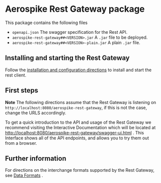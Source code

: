 # Aerospike Rest Gateway package

This package contains the following files

* `openapi.json` The swagger specification for the Rest API.
* `aerospike-rest-gateway##<VERSION>.jar` A `.jar` file to be deployed.
* `aerospike-rest-gateway##<VERSION>-plain.jar` A plain `.jar` file.

## Installing and starting the Rest Gateway

Follow the [installation and configuration directions](./installation-and-config.md) to install and start the rest
client.

## First steps

**Note** The following directions assume that the Rest Gateway is listening on `http://localhost:8080/aerospike-rest-gateway`,
if this is not the case, change the URLS accordingly.

To get a quick introduction to the API and usage of the Rest Gateway we recommend visiting the Interactive Documentation
which will be located at <http://localhost:8080/aerospike-rest-gateway/swagger-ui.html> . This Interface shows all of the API
endpoints, and allows you to try them out from a browser.

## Further information

For directions on the interchange formats supported by the Rest Gateway, see [Data Formats](./data-formats.md) .
